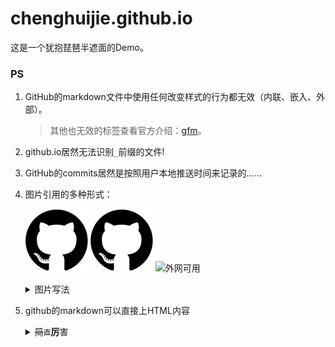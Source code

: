 # chenghuijie.github.io

这是一个犹抱琵琶半遮面的Demo。

### PS
1. GitHub的markdown文件中使用任何改变样式的行为都无效（内联、嵌入、外部）。

    >其他也无效的标签查看官方介绍：[gfm](https://github.github.com/gfm/#disallowed-raw-html-extension-)。
2. github.io居然无法识别`_`前缀的文件!
3. GitHub的commits居然是按照用户本地推送时间来记录的……
4. 图片引用的多种形式：

    ![文件相对位置](./source/images/github.png)
    ![外网可用](https://github.com/chenghuijie/chenghuijie.github.io/raw/master/source/images/github.png)
    ![外网可用](https://raw.github.com/chenghuijie/chenghuijie.github.io/master/source/images/github.png)

    <details>
    <summary>图片写法</summary>

    ```markdown
    1. 推荐相对位置：

        ![文件相对位置](./source/images/github.png)
    2. 与分支名耦合，但外网可用：

        1. ![外网可用](https://github.com/chenghuijie/chenghuijie.github.io/raw/master/source/images/github.png)
        2. ![外网可用](https://raw.github.com/chenghuijie/chenghuijie.github.io/master/source/images/github.png)
    ```
    </details>
5. github的markdown可以直接上HTML内容

    <details>
    <summary><del>简</del><code>直</code><strong>厉</strong>害</summary>

    >不过就是`<summary>`里面要也要用HTML内容，并且隐藏内容要空一行才可以用markdown语法。

    ```markdown
    <details>
    <summary><del>简</del><code>直</code><strong>厉</strong>害</summary>

    >不过就是`<summary>`里面要也要用HTML内容，并且隐藏内容要空一行才可以用markdown语法。
    </details>
    ```
    </details>
